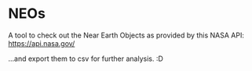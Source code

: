 # NEOs

A tool to check out the Near Earth Objects as provided by this NASA API:
https://api.nasa.gov/

...and export them to csv for further analysis. :D
